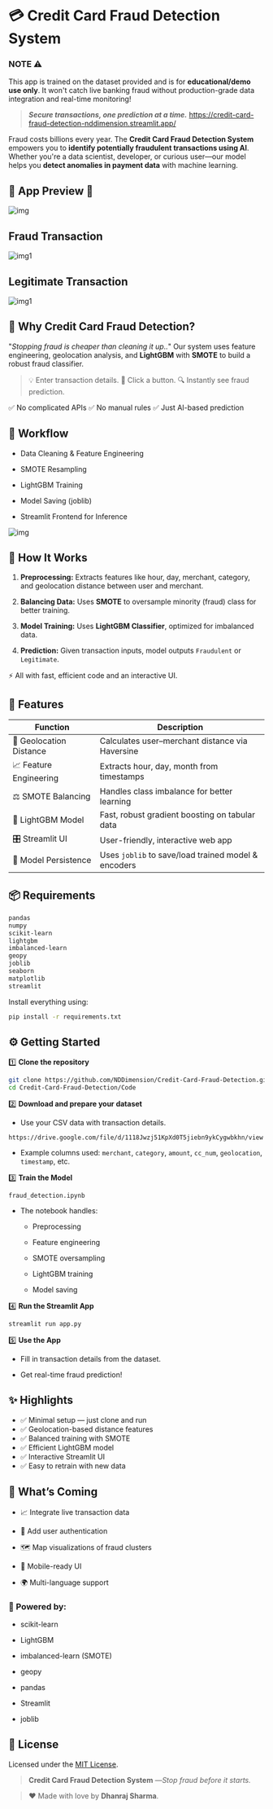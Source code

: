 # 💳 Credit Card Fraud Detection System

### **NOTE ⚠️**
This app is trained on the dataset provided and is for **educational/demo use only**. It won't catch live banking fraud without production-grade data integration and real-time monitoring!


> ***Secure transactions, one prediction at a time.***
> https://credit-card-fraud-detection-nddimension.streamlit.app/

Fraud costs billions every year. The **Credit Card Fraud Detection System** empowers you to **identify potentially fraudulent transactions using AI**. Whether you're a data scientist, developer, or curious user—our model helps you **detect anomalies in payment data** with machine learning.


## 📸 App Preview 🌟

![img](Img/prev.png)

## Fraud Transaction 

![img1](Img/fraud.png)

## Legitimate Transaction

![img1](Img/legitimate.png)

## 🚀 Why Credit Card Fraud Detection?

 "*Stopping fraud is cheaper than cleaning it up..*"
Our system uses feature engineering, geolocation analysis, and **LightGBM** with **SMOTE** to build a robust fraud classifier.

> 💡 Enter transaction details.
> 🎯 Click a button.
> 🔍 Instantly see fraud prediction.

✅ No complicated APIs
✅ No manual rules
✅ Just AI-based prediction

## 📌 Workflow

- Data Cleaning & Feature Engineering

- SMOTE Resampling

- LightGBM Training

- Model Saving (joblib)

- Streamlit Frontend for Inference

![img](Img/workflow.png)


## 🧠 How It Works

1. **Preprocessing:** Extracts features like hour, day, merchant, category, and geolocation distance between user and merchant.

2. **Balancing Data:** Uses **SMOTE** to oversample minority (fraud) class for better training.

3. **Model Training:** Uses **LightGBM Classifier**, optimized for imbalanced data.

4. **Prediction:** Given transaction inputs, model outputs `Fraudulent` or `Legitimate`.

⚡ All with fast, efficient code and an interactive UI.


## 🧰 Features

| Function                | Description                                         |
| ----------------------- | --------------------------------------------------- |
| 📍 Geolocation Distance | Calculates user–merchant distance via Haversine     |
| 📈 Feature Engineering  | Extracts hour, day, month from timestamps           |
| ⚖️ SMOTE Balancing      | Handles class imbalance for better learning         |
| 🌳 LightGBM Model       | Fast, robust gradient boosting on tabular data      |
| 🎛️ Streamlit UI        | User-friendly, interactive web app                  |
| 💾 Model Persistence    | Uses `joblib` to save/load trained model & encoders |




## 📦 Requirements

```txt
pandas
numpy
scikit-learn
lightgbm
imbalanced-learn
geopy
joblib
seaborn
matplotlib
streamlit
```

Install everything using:
```bash
pip install -r requirements.txt
```



## ⚙️ Getting Started

1️⃣ **Clone the repository**
```bash
git clone https://github.com/NDDimension/Credit-Card-Fraud-Detection.git
cd Credit-Card-Fraud-Detection/Code
```

2️⃣ **Download and prepare your dataset**
- Use your CSV data with transaction details.
```link
https://drive.google.com/file/d/1118Jwzj51KpXd0T5jiebn9ykCygwbkhn/view
```

- Example columns used: `merchant`, `category`, `amount`, `cc_num`, `geolocation`, `timestamp`, etc.

3️⃣ **Train the Model**
```
fraud_detection.ipynb
```
- The notebook handles:

    - Preprocessing

    - Feature engineering

    - SMOTE oversampling

    - LightGBM training

    - Model saving

4️⃣ **Run the Streamlit App**
```bash
streamlit run app.py
```

5️⃣ **Use the App**

- Fill in transaction details from the dataset.

- Get real-time fraud prediction!



## ✨ Highlights

- ✅ Minimal setup — just clone and run
- ✅ Geolocation-based distance features
- ✅ Balanced training with SMOTE
- ✅ Efficient LightGBM model
- ✅ Interactive Streamlit UI
- ✅ Easy to retrain with new data



## 🔮 What’s Coming

- 📈 Integrate live transaction data

- 🔐 Add user authentication

- 🗺️ Map visualizations of fraud clusters

- 📱 Mobile-ready UI

- 🌍 Multi-language support



### 🧠 Powered by:

- scikit-learn

- LightGBM

- imbalanced-learn (SMOTE)

- geopy

- pandas

- Streamlit

- joblib



## 📜 License

Licensed under the [MIT License](LICENSE).



> **Credit Card Fraud Detection System** —*Stop fraud before it starts.*

> ❤️ Made with love by **Dhanraj Sharma**.
